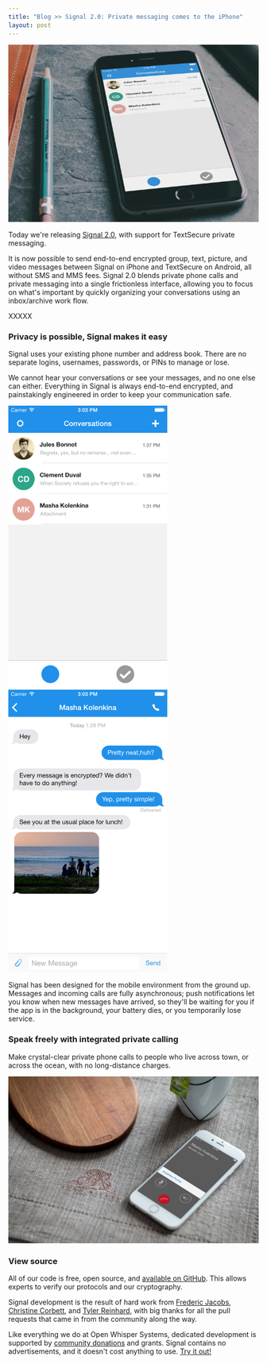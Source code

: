 ```yaml
---
title: "Blog >> Signal 2.0: Private messaging comes to the iPhone"
layout: post
---
```


<img src="/blog/images/signal-new.jpg" alt="The New Signal"/>

Today we're releasing [Signal 2.0](https://itunes.apple.com/us/app/signal-private-messenger/id874139669), with
support for TextSecure private messaging.

It is now possible to send end-to-end encrypted group, text, picture, and video messages between Signal on iPhone and
TextSecure on Android, all without SMS and MMS fees. Signal 2.0 blends private phone calls and private messaging into a
single frictionless interface, allowing you to focus on what's important by quickly organizing your conversations
using an inbox/archive work flow.

XXXXX

### Privacy is possible, Signal makes it easy

Signal uses your existing phone number and address book. There are no separate logins, usernames, passwords, or PINs
to manage or lose.

We cannot hear your conversations or see your messages, and no one else can either. Everything in Signal
is always end-to-end encrypted, and painstakingly engineered in order to keep your communication safe.

<img src="/blog/images/signal-new-conversation.png" class="nice-up" alt="Signal Inbox Screenshot"/>
<img src="/blog/images/signal-new-inbox.png" class="nice" alt="Signal Conversation Screenshot"/>
<br>

Signal has been designed for the mobile environment from the ground up. Messages and incoming calls are fully asynchronous;
push notifications let you know when new messages have arrived, so they'll be waiting for you if the app is in the background,
your battery dies, or you temporarily lose service.

### Speak freely with integrated private calling

Make crystal-clear private phone calls to people who live across town, or across the ocean, with no long-distance charges. 

<img src="/blog/images/signal-new-calls.jpg" class="nice" alt="Signal Voice Call Screenshot"/>

### View source

All of our code is free, open source, and [available on GitHub](https://github.com/WhisperSystems).  This allows experts
to verify our protocols and our cryptography.

Signal development is the result of hard work from [Frederic Jacobs](https://twitter.com/FredericJacobs),
[Christine Corbett](https://twitter.com/corbett), and [Tyler Reinhard](https://twitter.com/abolishme), with
big thanks for all the pull requests that came in from the community along the way.

Like everything we do at Open Whisper Systems, dedicated development is supported by
[community donations](https://freedom.press/bundle/encryption-tools-journalists) and grants. Signal contains no advertisements,
and it doesn't cost anything to use. [Try it out!](https://itunes.apple.com/us/app/signal-private-messenger/id874139669)


